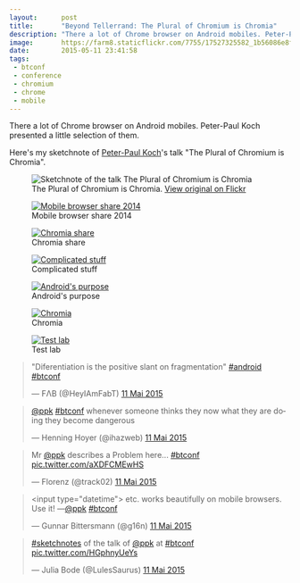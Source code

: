 ```yaml
---
layout:      post
title:       "Beyond Tellerrand: The Plural of Chromium is Chromia"
description: "There a lot of Chrome browser on Android mobiles. Peter-Paul Koch presented a little selection of them"
image:       https://farm8.staticflickr.com/7755/17527325582_1b56086e8f_z_d.jpg
date:        2015-05-11 23:41:58
tags:
 - btconf
 - conference
 - chromium
 - chrome
 - mobile
---
```


There a lot of Chrome browser on Android mobiles. Peter-Paul Koch presented a little selection of them.

Here's my sketchnote of [Peter-Paul Koch](https://twitter.com/colly)'s talk "The Plural of Chromium is Chromia".  

<figure>
  <img src="https://farm8.staticflickr.com/7755/17527325582_1b56086e8f_z_d.jpg" alt="Sketchnote of the talk The Plural of Chromium is Chromia">
  <figcaption>The Plural of Chromium is Chromia. <a href="https://www.flickr.com/photos/alienlebarge/17527325582/">View original on Flickr</a></figcaption>
</figure>

<figure>
  <a href="https://www.flickr.com/photos/alienlebarge/16898374343" title="Mobile browser share 2014 by Cédric Aellen, sur Flickr"><img src="https://c2.staticflickr.com/6/5324/16898374343_6dd9c317e5_z.jpg" alt="Mobile browser share 2014"></a>
  <figcaption>Mobile browser share 2014</figcaption>
</figure>

<figure>
  <a href="https://www.flickr.com/photos/alienlebarge/17516479602" title="Chromia share by Cédric Aellen, sur Flickr"><img src="https://c2.staticflickr.com/8/7698/17516479602_1e54d2edc7_z.jpg" alt="Chromia share"></a>
  <figcaption>Chromia share</figcaption>
</figure>

<figure>
  <a href="https://www.flickr.com/photos/alienlebarge/17516495082" title="Complicated stuff by Cédric Aellen, sur Flickr"><img src="https://c2.staticflickr.com/8/7700/17516495082_1ab1a5680f_z.jpg" alt="Complicated stuff"></a>
  <figcaption>Complicated stuff</figcaption>
</figure>

<figure>
  <a href="https://www.flickr.com/photos/alienlebarge/17330883528" title="Android&#x27;s purpose by Cédric Aellen, sur Flickr"><img src="https://c1.staticflickr.com/9/8797/17330883528_1e115e3b77_z.jpg" alt="Android&#x27;s purpose"></a>
  <figcaption>Android&#x27;s purpose</figcaption>
</figure>

<figure>
  <a href="https://www.flickr.com/photos/alienlebarge/17518496221" title="Chromia by Cédric Aellen, sur Flickr"><img src="https://c2.staticflickr.com/8/7767/17518496221_33eef2bfa1_z.jpg" alt="Chromia"></a>
  <figcaption>Chromia</figcaption>
</figure>

<figure>
  <a href="https://www.flickr.com/photos/alienlebarge/16898391203" title="Test lab by Cédric Aellen, sur Flickr"><img src="https://c2.staticflickr.com/8/7685/16898391203_208e9865e1_z.jpg" alt="Test lab"></a>
  <figcaption>Test lab</figcaption>
</figure>

<blockquote class="twitter-tweet" lang="fr"><p lang="en" dir="ltr">&quot;Diferentiation is the positive slant on fragmentation&quot; <a href="https://twitter.com/hashtag/android?src=hash">#android</a> <a href="https://twitter.com/hashtag/btconf?src=hash">#btconf</a></p>&mdash; FΛB (@HeyIAmFabT) <a href="https://twitter.com/HeyIAmFabT/status/597698097192525824">11 Mai 2015</a></blockquote>
<script async src="//platform.twitter.com/widgets.js" charset="utf-8"></script>

<blockquote class="twitter-tweet" lang="fr"><p lang="en" dir="ltr"><a href="https://twitter.com/ppk">@ppk</a> <a href="https://twitter.com/hashtag/btconf?src=hash">#btconf</a> whenever someone thinks they now what they are doing they become dangerous</p>&mdash; Henning Hoyer (@ihazweb) <a href="https://twitter.com/ihazweb/status/597698609782591488">11 Mai 2015</a></blockquote>
<script async src="//platform.twitter.com/widgets.js" charset="utf-8"></script>

<blockquote class="twitter-tweet" lang="fr"><p lang="en" dir="ltr">Mr <a href="https://twitter.com/ppk">@ppk</a> describes a Problem here... <a href="https://twitter.com/hashtag/btconf?src=hash">#btconf</a> <a href="http://t.co/aXDFCMEwHS">pic.twitter.com/aXDFCMEwHS</a></p>&mdash; Florenz (@track02) <a href="https://twitter.com/track02/status/597700928800727040">11 Mai 2015</a></blockquote>
<script async src="//platform.twitter.com/widgets.js" charset="utf-8"></script>

<blockquote class="twitter-tweet" lang="fr"><p lang="en" dir="ltr">&lt;input type=&quot;datetime&quot;&gt; etc. works beautifully on mobile browsers. Use it!&#10;—<a href="https://twitter.com/ppk">@ppk</a> <a href="https://twitter.com/hashtag/btconf?src=hash">#btconf</a></p>&mdash; Gunnar Bittersmann (@g16n) <a href="https://twitter.com/g16n/status/597704490561753088">11 Mai 2015</a></blockquote>
<script async src="//platform.twitter.com/widgets.js" charset="utf-8"></script>

<blockquote class="twitter-tweet" lang="fr"><p lang="en" dir="ltr"><a href="https://twitter.com/hashtag/sketchnotes?src=hash">#sketchnotes</a> of the talk of <a href="https://twitter.com/ppk">@ppk</a> at <a href="https://twitter.com/hashtag/btconf?src=hash">#btconf</a> <a href="http://t.co/HGphnyUeYs">pic.twitter.com/HGphnyUeYs</a></p>&mdash; Julia Bode (@LulesSaurus) <a href="https://twitter.com/LulesSaurus/status/597709824512634880">11 Mai 2015</a></blockquote>
<script async src="//platform.twitter.com/widgets.js" charset="utf-8"></script>
